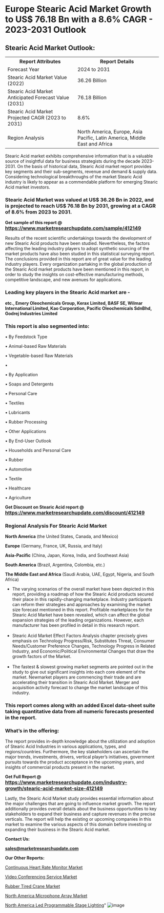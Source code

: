 # Europe Stearic Acid Market Growth to US$ 76.18 Bn with a 8.6% CAGR - 2023-2031 Outlook

<html>
<body>

<h2>Stearic Acid Market Outlook:</h2>

<table>
  <tr>
    <th>Report Attributes</th>
    <th>Report Details</th>
  </tr>
  <tr>
    <td>Forecast Year</td>
    <td>2024 to 2031</td>
  </tr>
  <tr>
    <td>Stearic Acid Market Value (2022)</td>
    <td>36.26 Billion</td>
  </tr>
  <tr>
    <td>Stearic Acid Market Anticipated Forecast Value (2031)</td>
    <td>76.18 Billion</td>
  </tr>
  <tr>
    <td>Stearic Acid Market Projected CAGR (2023 to 2031)</td>
    <td>8.6%</td>
  </tr>
  <tr>
    <td>Region Analysis</td>
    <td>North America, Europe, Asia Pacific, Latin America, Middle East and Africa</td>
  </tr>
</table>

</body>
</html>

Stearic Acid market exhibits comprehensive information that is a valuable source of insightful data for business strategists during the decade 2023-2031. On the basis of historical data, Stearic Acid market report provides key segments and their sub-segments, revenue and demand &amp; supply data. Considering technological breakthroughs of the market Stearic Acid industry is likely to appear as a commendable platform for emerging Stearic Acid market investors.

<strong><h3>Stearic Acid Market was valued at US$ 36.26 Bn in 2022, and is projected to reach US$ 76.18 Bn by 2031, growing at a CAGR of 8.6% from 2023 to 2031.</h3></strong>

<strong>Get sample of this report @ <a href=https://www.marketresearchupdate.com/sample/412149><font size=3 color=#0000ff>https://www.marketresearchupdate.com/sample/412149</font></a></strong>

Results of the recent scientific undertakings towards the development of new Stearic Acid products have been studied. Nevertheless, the factors affecting the leading industry players to adopt synthetic sourcing of the market products have also been studied in this statistical surveying report. The conclusions provided in this report are of great value for the leading industry players. Every organization partaking in the global production of the Stearic Acid market products have been mentioned in this report, in order to study the insights on cost-effective manufacturing methods, competitive landscape, and new avenues for applications.

<strong><h3>Leading key players in the Stearic Acid market are -</h3></strong>

<strong>etc., Emery Oleochemicals Group, Kerax Limited, BASF SE, Wilmar International Limited, Kao Corporation, Pacific Oleochemicals SdnBhd, Godrej Industries Limited</strong>

<strong><h3>This report is also segmented into:</h3></strong>

• By Feedstock Type

• Animal-based Raw Materials

• Vegetable-based Raw Materials

• 

• By Application

• Soaps and Detergents

• Personal Care

• Textiles

• Lubricants

• Rubber Processing

• Other Applications

• By End-User Outlook

• Households and Personal Care

• Rubber

• Automotive

• Textile

• Healthcare

• Agriculture

<strong>Get Discount on Stearic Acid report @ <a href=https://www.marketresearchupdate.com/discount/412149><font size=3 color=#0000ff>https://www.marketresearchupdate.com/discount/412149</font></a></strong>

<strong><h3>Regional Analysis For Stearic Acid Market</h3></strong>

<strong>North America</strong> (the United States, Canada, and Mexico)

<strong>Europe</strong> (Germany, France, UK, Russia, and Italy)

<strong>Asia-Pacific</strong> (China, Japan, Korea, India, and Southeast Asia)

<strong>South America</strong> (Brazil, Argentina, Colombia, etc.)

<strong>The Middle East and Africa</strong> (Saudi Arabia, UAE, Egypt, Nigeria, and South Africa)

<ul>
  <li>The varying scenarios of the overall market have been depicted in this report, providing a roadmap of how the Stearic Acid products secured their place in this rapidly-changing marketplace. Industry participants can reform their strategies and approaches by examining the market size forecast mentioned in this report. Profitable marketplaces for the Stearic Acid Market have been revealed, which can affect the global expansion strategies of the leading organizations. However, each manufacturer has been profiled in detail in this research report.</li><br>
  <li>Stearic Acid Market Effect Factors Analysis chapter precisely gives emphasis on Technology Progress/Risk, Substitutes Threat, Consumer Needs/Customer Preference Changes, Technology Progress in Related Industry, and Economic/Political Environmental Changes that draw the growth factors of the Market.</li><br>
  <li>The fastest &amp; slowest growing market segments are pointed out in the study to give out significant insights into each core element of the market. Newmarket players are commencing their trade and are accelerating their transition in Stearic Acid Market. Merger and acquisition activity forecast to change the market landscape of this industry.</li>
</ul>
<strong><h3>This report comes along with an added Excel data-sheet suite taking quantitative data from all numeric forecasts presented in the report.</h3></strong>

<strong><h3>What’s in the offering:</h3></strong> The report provides in-depth knowledge about the utilization and adoption of Stearic Acid Industries in various applications, types, and regions/countries. Furthermore, the key stakeholders can ascertain the major trends, investments, drivers, vertical player’s initiatives, government pursuits towards the product acceptance in the upcoming years, and insights of commercial products present in the market.

<strong>Get Full Report @ <a href=https://www.marketresearchupdate.com/industry-growth/stearic-acid-market-size-412149><font size=3 color=#0000ff>https://www.marketresearchupdate.com/industry-growth/stearic-acid-market-size-412149</font></a></strong>

Lastly, the Stearic Acid Market study provides essential information about the major challenges that are going to influence market growth. The report additionally provides overall details about the business opportunities to key stakeholders to expand their business and capture revenues in the precise verticals. The report will help the existing or upcoming companies in this market to examine the various aspects of this domain before investing or expanding their business in the Stearic Acid market.

<strong>Contact Us:</strong>

<strong>sales@marketresearchupdate.com</strong>

<strong>Our Other Reports:</strong>

<a href=https://www.linkedin.com/pulse/continuous-heart-rate-monitor-market-has-huge>Continuous Heart Rate Monitor Market</a>

<a href=https://www.linkedin.com/pulse/video-conferencing-service-market-industry-analysis>Video Conferencing Service Market</a>

<a href=https://www.linkedin.com/pulse/rubber-tired-crane-market-size-share-outlook-growth-prospects>Rubber Tired Crane Market</a>

<a href=https://www.linkedin.com/pulse/north-america-microphone-array-market-2023-2030>North America Microphone Array Market</a>

<a href=https://www.linkedin.com/pulse/north-america-led-programmable-stage-lighting>North America Led Programmable Stage Lighting</a>"
![image](https://github.com/rutujamande/Market-Report-Analysis/assets/158454097/be39772e-84e9-4574-b7a5-48dc3edb68d3)
